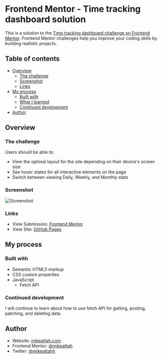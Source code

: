 # Frontend Mentor - Time tracking dashboard solution

This is a solution to the [Time tracking dashboard challenge on Frontend Mentor](https://www.frontendmentor.io/challenges/time-tracking-dashboard-UIQ7167Jw). Frontend Mentor challenges help you improve your coding skills by building realistic projects.

## Table of contents

- [Overview](#overview)
  - [The challenge](#the-challenge)
  - [Screenshot](#screenshot)
  - [Links](#links)
- [My process](#my-process)
  - [Built with](#built-with)
  - [What I learned](#what-i-learned)
  - [Continued development](#continued-development)
- [Author](#author)

## Overview

### The challenge

Users should be able to:

- View the optimal layout for the site depending on their device's screen size
- See hover states for all interactive elements on the page
- Switch between viewing Daily, Weekly, and Monthly stats

### Screenshot

![Screenshot](./screenshot.jpg)

### Links

- View Submission: [Frontend Mentor](https://www.frontendmentor.io/solutions/html5-css3-javascript-UJH-1WFHN)
- View Site: [GitHub Pages](https://mikeattah.github.io/frontend-mentor-time-tracking-dashboard/)

## My process

### Built with

- Semantic HTML5 markup
- CSS custom properties
- JavaScript
  - Fetch API

### Continued development

I will continue to learn about how to use fetch API for getting, posting, patching, and deleting data.

## Author

- Website: [mikeattah.com](https://mikeattah.com)
- Frontend Mentor: [@mikeattah](https://www.frontendmentor.io/profile/mikeattah)
- Twitter: [@mikeattahh](https://www.twitter.com/mikeattahh)
